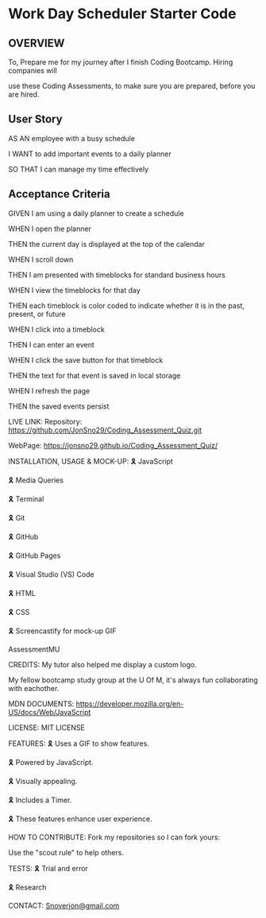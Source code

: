 # Work Day Scheduler Starter Code

## OVERVIEW
To, Prepare me for my journey after I finish Coding Bootcamp. Hiring companies will

use these Coding Assessments, to make sure you are prepared, before you are hired.

## User Story

AS AN employee with a busy schedule

I WANT to add important events to a daily planner

SO THAT I can manage my time effectively

## Acceptance Criteria

GIVEN I am using a daily planner to create a schedule

WHEN I open the planner

THEN the current day is displayed at the top of the calendar

WHEN I scroll down

THEN I am presented with timeblocks for standard business hours

WHEN I view the timeblocks for that day

THEN each timeblock is color coded to indicate whether it is in the past, present, or future

WHEN I click into a timeblock

THEN I can enter an event

WHEN I click the save button for that timeblock

THEN the text for that event is saved in local storage

WHEN I refresh the page

THEN the saved events persist



LIVE LINK:
Repository: https://github.com/JonSno29/Coding_Assessment_Quiz.git

WebPage: https://jonsno29.github.io/Coding_Assessment_Quiz/

INSTALLATION, USAGE & MOCK-UP:
🎗 JavaScript

🎗 Media Queries

🎗 Terminal

🎗 Git

🎗 GitHub

🎗 GitHub Pages

🎗 Visual Studio (VS) Code

🎗 HTML

🎗 CSS

🎗 Screencastify for mock-up GIF

AssessmentMU

CREDITS:
My tutor also helped me display a custom logo.

My fellow bootcamp study group at the U Of M, it's always fun collaborating with eachother.

MDN DOCUMENTS: https://developer.mozilla.org/en-US/docs/Web/JavaScript

LICENSE:
MIT LICENSE

FEATURES:
🎗 Uses a GIF to show features.

🎗 Powered by JavaScript.

🎗 Visually appealing.

🎗 Includes a Timer.

🎗 These features enhance user experience.

HOW TO CONTRIBUTE:
Fork my repositories so I can fork yours:

Use the "scout rule" to help others.

TESTS:
🎗 Trial and error

🎗 Research

CONTACT:
Snoverjon@gmail.com